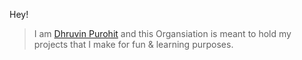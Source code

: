 Hey! <br />
> I am [Dhruvin Purohit](https://github.com/dhruvin-purohit) and this Organsiation is meant to hold my projects that I make for fun & learning purposes. <br />
